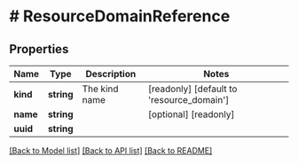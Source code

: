 # # ResourceDomainReference

## Properties

Name | Type | Description | Notes
------------ | ------------- | ------------- | -------------
**kind** | **string** | The kind name | [readonly] [default to 'resource_domain']
**name** | **string** |  | [optional] [readonly]
**uuid** | **string** |  |

[[Back to Model list]](../../README.md#models) [[Back to API list]](../../README.md#endpoints) [[Back to README]](../../README.md)
